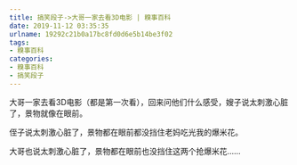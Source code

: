 ```yaml
---
title: 搞笑段子->大哥一家去看3D电影 | 糗事百科
date: 2019-11-12 03:35:35
urlname: 19292c21b0a17bc8fd0d6e5b14be3f02
tags: 
- 糗事百科
categories:
- 糗事百科
- 搞笑段子
---
```

大哥一家去看3D电影（都是第一次看），回来问他们什么感受，嫂子说太刺激心脏了，景物就像在眼前。

侄子说太刺激心脏了，景物都在眼前都没挡住老妈吃光我的爆米花。

大哥也说太刺激心脏了，景物都在眼前也没挡住这两个抢爆米花……



